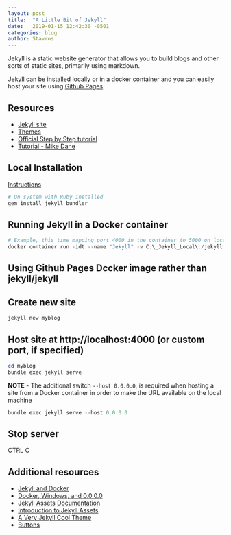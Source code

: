 ```yaml
---
layout: post
title:  "A Little Bit of Jekyll"
date:   2019-01-15 12:42:30 -0501
categories: blog
author: Stavros
---
```

Jekyll is a static website generator that allows you to build blogs and other sorts of static sites, primarily using markdown.

Jekyll can be installed locally or in a docker container and you can easily host your site using [Github Pages](https://pages.github.com/).

## Resources

- [Jekyll site](https://jekyllrb.com)
- [Themes](https://rubygems.org/)
- [Official Step by Step tutorial](https://jekyllrb.com/docs/step-by-step/01-setup/)
- [Tutorial - Mike Dane](https://www.mikedane.com/static-site-generators/jekyll/)

## Local Installation

[Instructions](https://jekyllrb.com/docs/)

```powershell
# On system with Ruby installed
gem install jekyll bundler
```

## Running Jekyll in a Docker container

```powershell
# Example, this time mapping port 4000 in the container to 5000 on localhost
docker container run -idt --name "Jekyll" -v C:\_Jekyll_Local\:/jekyll -p 5000:4000 jekyll/jekyll bash
```

## Using Github Pages Dccker image rather than jekyll/jekyll


## Create new site

```powershell
jekyll new myblog
```

## Host site at http://localhost:4000 (or custom port, if specified)

```powershell
cd myblog
bundle exec jekyll serve
```

**NOTE** - The additional switch ```--host 0.0.0.0```, is required when hosting a site from a Docker container in order to make the URL available on the local machine


```powershell
bundle exec jekyll serve --host 0.0.0.0
```
## Stop server

CTRL C

## Additional resources

- [Jekyll and Docker](Jekyll-and-Docker)
- [Docker, Windows, and 0.0.0.0](https://tonyho.net/jekyll-docker-windows-and-0-0-0-0/)
- [Jekyll Assets Documentation](https://github.com/envygeeks/jekyll-assets/blob/master/README.md)
- [Introduction to Jekyll Assets](http://ixti.net/software/2012/12/30/unleash-mr-hyde-introduction-of-jekyll-assets.html)
- [A Very Jekyll Cool Theme](https://github.com/sebagomez/Jalpc)
- [Buttons](https://stackoverflow.com/questions/40688633/how-can-i-add-a-button-in-a-md-file-with-jekyll)